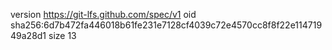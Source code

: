 version https://git-lfs.github.com/spec/v1
oid sha256:6d7b472fa446018b61fe231e7128cf4039c72e4570cc8f8f22e11471949a28d1
size 13
